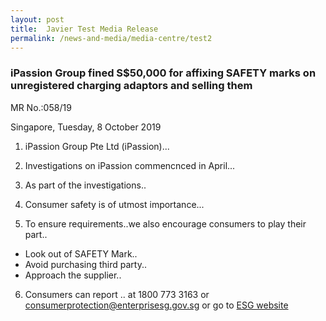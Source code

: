 ```yaml
---
layout: post
title:  Javier Test Media Release
permalink: /news-and-media/media-centre/test2
---
```

### iPassion Group fined S$50,000 for affixing SAFETY marks on unregistered charging adaptors and selling them

MR No.:058/19

Singapore, Tuesday, 8 October 2019

1. iPassion Group Pte Ltd (iPassion)...

2. Investigations on iPassion commencnced in April...

3. As part of the investigations..

4. Consumer safety is of utmost importance...

5. To ensure requirements..we also encourage consumers to play their part..

  * Look out of SAFETY Mark..
  * Avoid purchasing third party..
  * Approach the supplier..


6. Consumers can report .. at 1800 773 3163 or <consumerprotection@enterprisesg.gov.sg> or go to [ESG website](www.enterprisesg.gov.sg)
